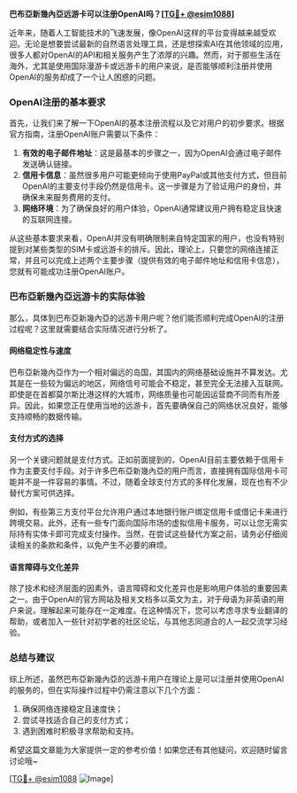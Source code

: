 **巴布亞新幾內亞远游卡可以注册OpenAI吗？[[TG💪+ @esim1088](https://t.me/s/esim1088)]**

近年来，随着人工智能技术的飞速发展，像OpenAI这样的平台变得越来越受欢迎。无论是想要尝试最新的自然语言处理工具，还是想探索AI在其他领域的应用，很多人都对OpenAI的API和相关服务产生了浓厚的兴趣。然而，对于那些生活在海外，尤其是使用国际漫游卡或远游卡的用户来说，是否能够顺利注册并使用OpenAI的服务却成了一个让人困惑的问题。

### OpenAI注册的基本要求

首先，让我们来了解一下OpenAI的基本注册流程以及它对用户的初步要求。根据官方指南，注册OpenAI账户需要以下条件：

1. **有效的电子邮件地址**：这是最基本的步骤之一，因为OpenAI会通过电子邮件发送确认链接。
2. **信用卡信息**：虽然很多用户可能更倾向于使用PayPal或其他支付方式，但目前OpenAI的主要支付手段仍然是信用卡。这一步骤是为了验证用户的身份，并确保未来服务费用的支付。
3. **网络环境**：为了确保良好的用户体验，OpenAI通常建议用户拥有稳定且快速的互联网连接。

从这些基本要求来看，OpenAI并没有明确限制来自特定国家的用户，也没有特别提到对某些类型的SIM卡或远游卡的排斥。因此，理论上，只要您的网络连接正常，并且可以完成上述两个主要步骤（提供有效的电子邮件地址和信用卡信息），您就有可能成功注册OpenAI账户。

### 巴布亞新幾內亞远游卡的实际体验

那么，具体到巴布亞新幾內亞的远游卡用户呢？他们能否顺利完成OpenAI的注册过程呢？这里就需要结合实际情况进行分析了。

#### 网络稳定性与速度

巴布亞新幾內亞作为一个相对偏远的岛国，其国内的网络基础设施并不算发达。尤其是在一些较为偏远的地区，网络信号可能会不稳定，甚至完全无法接入互联网。即使是在首都莫尔斯比港这样的大城市，网络质量也可能因运营商不同而有所差异。因此，如果您正在使用当地的远游卡，首先要确保自己的网络状况良好，能够支持顺畅的数据传输。

#### 支付方式的选择

另一个关键问题就是支付方式。正如前面提到的，OpenAI目前主要依赖于信用卡作为主要支付手段。对于许多巴布亞新幾內亞的用户而言，直接拥有国际信用卡可能并不是一件容易的事情。不过，随着全球支付方式的多样化发展，现在也有不少替代方案可供选择。

例如，有些第三方支付平台允许用户通过本地银行账户绑定信用卡或借记卡来进行跨境交易。此外，还有一些专门面向国际市场的虚拟信用卡服务，可以让您无需实际持有实体卡即可完成支付操作。当然，在尝试这些替代方案之前，请务必仔细阅读相关的条款和条件，以免产生不必要的麻烦。

#### 语言障碍与文化差异

除了技术和经济层面的因素外，语言障碍和文化差异也是影响用户体验的重要因素之一。由于OpenAI的官方网站及相关文档多以英文为主，对于母语为非英语的用户来说，理解起来可能存在一定难度。在这种情况下，您可以考虑寻求专业翻译的帮助，或者加入一些针对初学者的社区论坛，与其他志同道合的人一起交流学习经验。

### 总结与建议

综上所述，虽然巴布亞新幾內亞的远游卡用户在理论上是可以注册并使用OpenAI的服务的，但在实际操作过程中仍需注意以下几个方面：

1. 确保网络连接稳定且速度快；
2. 尝试寻找适合自己的支付方式；
3. 遇到困难时积极寻求帮助和支持。

希望这篇文章能为大家提供一定的参考价值！如果您还有其他疑问，欢迎随时留言讨论哦~

[[TG💪+ @esim1088](https://t.me/s/esim1088) ![Image](https://i.postimg.cc/4NQfJmqS/Snipaste-2025-05-13-00-14-12.png)]